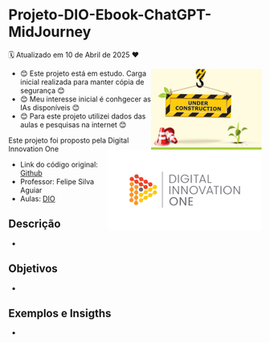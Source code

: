 # Projeto-DIO-Ebook-ChatGPT-MidJourney

:spiral_calendar: Atualizado em 10 de Abril de 2025 :heart:

<img align="right" alt="GIF" height="160px" src="https://github.com/rdeconti/rdeconti-resources/blob/main/under_construction.gif" />

- :blush: Este projeto está em estudo. Carga inicial realizada para manter cópia de segurança :blush:
- :blush: Meu interesse inicial é conhgecer as IAs disponíveis :blush:
- :blush: Para este projeto utilizei dados das aulas e pesquisas na internet :blush:

<img align="right" alt="GIF" height="160px" src="https://github.com/rdeconti/rdeconti-resources/blob/main/Digital%20Innovation%20One%20-%20Logotipo.png" />

Este projeto foi proposto pela Digital Innovation One
- Link do código original: [Github](https://github.com/digitalinnovationone/lab-natty-or-not)
- Professor: Felipe Silva Aguiar
- Aulas: [DIO](????)

## Descrição
- 

## Objetivos
- 

## Exemplos e Insigths
- 

